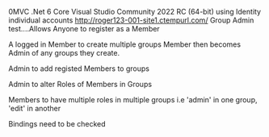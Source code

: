 0MVC   .Net 6 Core Visual Studio Community 2022 RC (64-bit) using Identity individual accounts
http://roger123-001-site1.ctempurl.com/
Group Admin test....Allows
Anyone to register as a Member

A logged in Member to create multiple groups Member then becomes Admin of any groups they create.

Admin to add registed Members to groups

Admin to alter Roles of Members in Groups

Members to have multiple roles in multiple groups i.e 'admin' in one group, 'edit' in another

Bindings need to be checked
